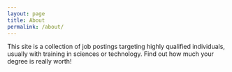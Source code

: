 ```yaml
---
layout: page
title: About
permalink: /about/
---
```


This site is a collection of job postings targeting highly qualified individuals, usually with training in sciences or technology.
Find out how much your degree is really worth!
